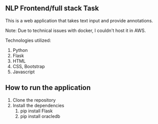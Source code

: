 ## NLP Frontend/full stack Task
This is a web application that takes text input and provide annotations.

Note: Due to technical issues with docker, I couldn't host it in AWS. 

Technologies utilized:
1. Python
2. Flask
3. HTML
4. CSS, Bootstrap
5. Javascript

## How to run the application
1. Clone the repository
2. Install the dependencies
    1. pip install Flask
    2. pip install oracledb
 